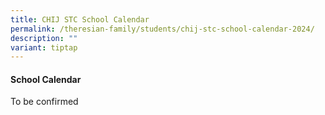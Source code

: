 ```yaml
---
title: CHIJ STC School Calendar
permalink: /theresian-family/students/chij-stc-school-calendar-2024/
description: ""
variant: tiptap
---
```

<h4><strong>School Calendar&nbsp;</strong></h4>
<p>To be confirmed</p>